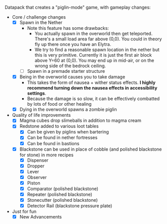 Datapack that creates a "piglin-mode" game, with gameplay changes:

- Core / challenge changes
  - [x] Spawn in the Nether
    - Note this feature has some drawbacks:
      - You actually spawn in the overworld then get teleported. There's a small load area far above (0,0).
        You could in theory fly up there once you have an Elytra.
      - We try to find a reasonable spawn location in the nether but this is very primitive.
	    Currently it is just the first air block above Y=60 at (0,0). You may end up in mid-air, or on the wrong side of the bedrock ceiling.
    - [ ] Spawn in a premade starter structure
  - [x] Being in the overworld causes you to take damage
    - This takes the form of nausea + wither status effects. **I highly recommend turning down the nausea effects in accessibility settings**.
    - Because the damage is so slow, it can be effectively combatted by lots of food or other healing
  - [x] Dying in the overworld spawns a zombie piglin
- Quality of life improvements
  - [x] Magma cubes drop slimeballs in addition to magma cream
  - [x] Redstone added to various loot tables
    - [x] Can be given by piglins when bartering
    - [x] Can be found in nether fortresses
    - [x] Can be found in bastions
  - [x] Blackstone can be used in place of cobble (and polished blackstone for stone) in more recipes
    - [x] Dispenser
    - [x] Dropper
    - [x] Lever
    - [x] Observer
    - [x] Piston
    - [x] Comparator (polished blackstone)
    - [x] Repeater (polished blackstone)
    - [x] Stonecutter (polished blackstone)
	- [x] Detector Rail (blackstone pressure plate)
- Just for fun
  - [x] New Advancements
